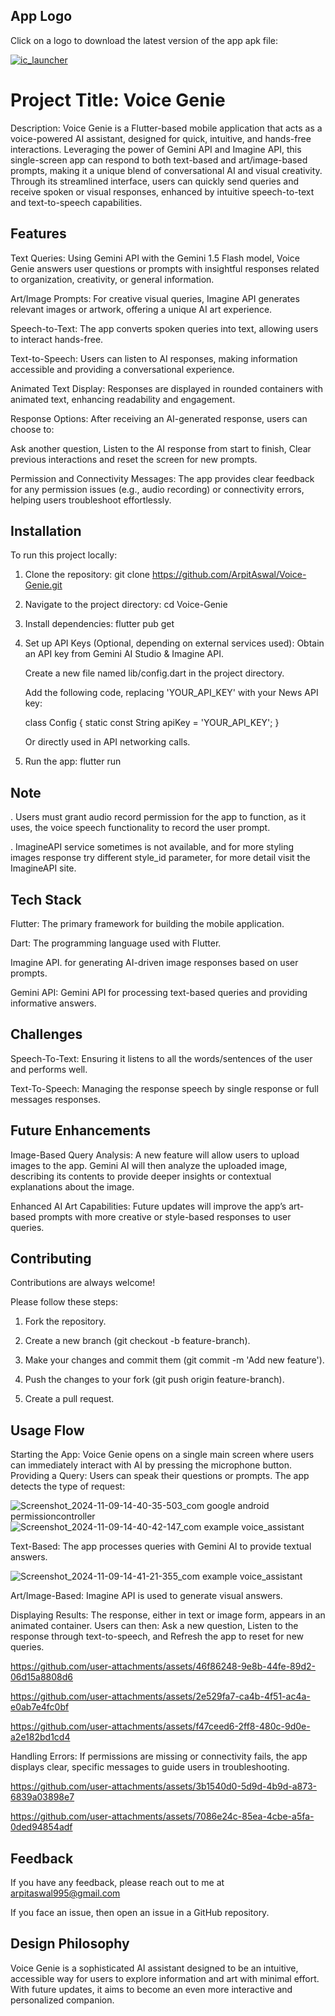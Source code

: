 
## App Logo
Click on a logo to download the latest version of the app apk file:
  
<a href="https://github.com/ArpitAswal/Voice-Genie/releases/download/v1.0.0/VoiceGenie.apk"> ![ic_launcher](https://github.com/user-attachments/assets/ae14f7dc-567c-4074-b86a-81aca50c71b0)</a>

# Project Title: Voice Genie

Description: Voice Genie is a Flutter-based mobile application that acts as a voice-powered AI assistant, designed for quick, intuitive, and hands-free interactions. Leveraging the power of Gemini API and Imagine API, this single-screen app can respond to both text-based and art/image-based prompts, making it a unique blend of conversational AI and visual creativity. Through its streamlined interface, users can quickly send queries and receive spoken or visual responses, enhanced by intuitive speech-to-text and text-to-speech capabilities.

## Features

Text Queries: Using Gemini API with the Gemini 1.5 Flash model, Voice Genie answers user questions or prompts with insightful responses related to organization, creativity, or general information.

Art/Image Prompts: For creative visual queries, Imagine API generates relevant images or artwork, offering a unique AI art experience.

Speech-to-Text: The app converts spoken queries into text, allowing users to interact hands-free.

Text-to-Speech: Users can listen to AI responses, making information accessible and providing a conversational experience.

Animated Text Display: Responses are displayed in rounded containers with animated text, enhancing readability and engagement.

Response Options: After receiving an AI-generated response, users can choose to:

Ask another question,
Listen to the AI response from start to finish,
Clear previous interactions and reset the screen for new prompts.

Permission and Connectivity Messages: The app provides clear feedback for any permission issues (e.g., audio recording) or connectivity errors, helping users troubleshoot effortlessly.

## Installation

To run this project locally:

1. Clone the repository:
git clone https://github.com/ArpitAswal/Voice-Genie.git

2. Navigate to the project directory:
cd Voice-Genie

3. Install dependencies:
flutter pub get

4. Set up API Keys (Optional, depending on external services used):
Obtain an API key from Gemini AI Studio & Imagine API.

      Create a new file named lib/config.dart in the project directory.

      Add the following code, replacing 'YOUR_API_KEY' with your News API key:

      class Config { static const String apiKey = 'YOUR_API_KEY'; }

      Or directly used in API networking calls.

5. Run the app:
flutter run
 
## Note
. Users must grant audio record permission for the app to function, as it uses, the voice speech functionality to record the user prompt.

. ImagineAPI service sometimes is not available, and for more styling images response try different style_id parameter, for more detail visit the ImagineAPI site.

## Tech Stack

Flutter: The primary framework for building the mobile application.

Dart: The programming language used with Flutter.

Imagine API. for generating AI-driven image responses based on user prompts.

Gemini API: Gemini API for processing text-based queries and providing informative answers.

## Challenges

Speech-To-Text: Ensuring it listens to all the words/sentences of the user and performs well.

Text-To-Speech: Managing the response speech by single response or full messages responses.

## Future Enhancements

Image-Based Query Analysis: A new feature will allow users to upload images to the app. Gemini AI will then analyze the uploaded image, describing its contents to provide deeper insights or contextual explanations about the image.

Enhanced AI Art Capabilities: Future updates will improve the app’s art-based prompts with more creative or style-based responses to user queries.

## Contributing

Contributions are always welcome!

Please follow these steps:

1. Fork the repository.

2. Create a new branch (git checkout -b feature-branch).

3. Make your changes and commit them (git commit -m 'Add new feature').

4. Push the changes to your fork (git push origin feature-branch).

5. Create a pull request.

## Usage Flow

Starting the App: Voice Genie opens on a single main screen where users can immediately interact with AI by pressing the microphone button.
Providing a Query: Users can speak their questions or prompts. The app detects the type of request:

![Screenshot_2024-11-09-14-40-35-503_com google android permissioncontroller](https://github.com/user-attachments/assets/67522054-7b0e-4bba-9953-bb388fd08818)
![Screenshot_2024-11-09-14-40-42-147_com example voice_assistant](https://github.com/user-attachments/assets/0a2eadea-5009-4db2-803b-4c96996c4990)

Text-Based: The app processes queries with Gemini AI to provide textual answers.

![Screenshot_2024-11-09-14-41-21-355_com example voice_assistant](https://github.com/user-attachments/assets/e4709d3e-c49e-4740-aa28-605af21222c6)

Art/Image-Based: Imagine API is used to generate visual answers.

Displaying Results: The response, either in text or image form, appears in an animated container. Users can then: Ask a new question, Listen to the response through text-to-speech, and Refresh the app to reset for new queries.

https://github.com/user-attachments/assets/46f86248-9e8b-44fe-89d2-06d15a8808d6

https://github.com/user-attachments/assets/2e529fa7-ca4b-4f51-ac4a-e0ab7e4fc0bf

https://github.com/user-attachments/assets/f47ceed6-2ff8-480c-9d0e-a2e182bd1cd4

Handling Errors: If permissions are missing or connectivity fails, the app displays clear, specific messages to guide users in troubleshooting.

https://github.com/user-attachments/assets/3b1540d0-5d9d-4b9d-a873-6839a03898e7

https://github.com/user-attachments/assets/7086e24c-85ea-4cbe-a5fa-0ded94854adf

## Feedback

If you have any feedback, please reach out to me at arpitaswal995@gmail.com 

If you face an issue, then open an issue in a GitHub repository.

## Design Philosophy

Voice Genie is a sophisticated AI assistant designed to be an intuitive, accessible way for users to explore information and art with minimal effort. With future updates, it aims to become an even more interactive and personalized companion.

